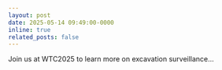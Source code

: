 ```yaml
---
layout: post
date: 2025-05-14 09:49:00-0000
inline: true
related_posts: false
---
```


Join us at WTC2025 to learn more on excavation surveillance...
